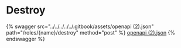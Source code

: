 # Destroy

{% swagger src="../../../../../.gitbook/assets/openapi (2).json" path="/roles/{name}/destroy" method="post" %}
[openapi (2).json](<../../../../../.gitbook/assets/openapi (2).json>)
{% endswagger %}
